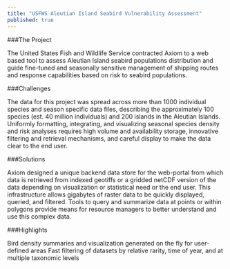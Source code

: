 ```yaml
---
title: "USFWS Aleutian Island Seabird Vulnerability Assessment"
published: true
---
```


###The Project

The United States Fish and Wildlife Service contracted Axiom to a web based tool to assess Aleutian Island seabird populations distribution and guide fine-tuned and seasonally sensitive management of shipping routes and response capabilities based on risk to seabird populations.

###Challenges

The data for this project was spread across more than 1000 individual species and season specific data files, describing the approximately 100 species (est. 40 million individuals) and 200 islands in the Aleutian Islands. Uniformly formatting, integrating, and visualizing seasonal species density and risk analyses requires high volume and availability storage, innovative filtering and retrieval mechanisms, and careful display to make the data clear to the end user.

###Solutions

Axiom designed a unique backend data store for the web-portal from which data is retrieved from indexed geotiffs or a gridded netCDF version of the data depending on visualization or  statistical need or the end user. This infrastructure allows gigabytes of raster data to be quickly displayed, queried, and filtered. Tools to query and summarize data at points or within polygons provide means for resource managers to better understand and use this complex data.

###Highlights

Bird density summaries and visualization generated on the fly for user-defined areas
Fast filtering of datasets by relative rarity, time of year, and at multiple taxonomic levels


